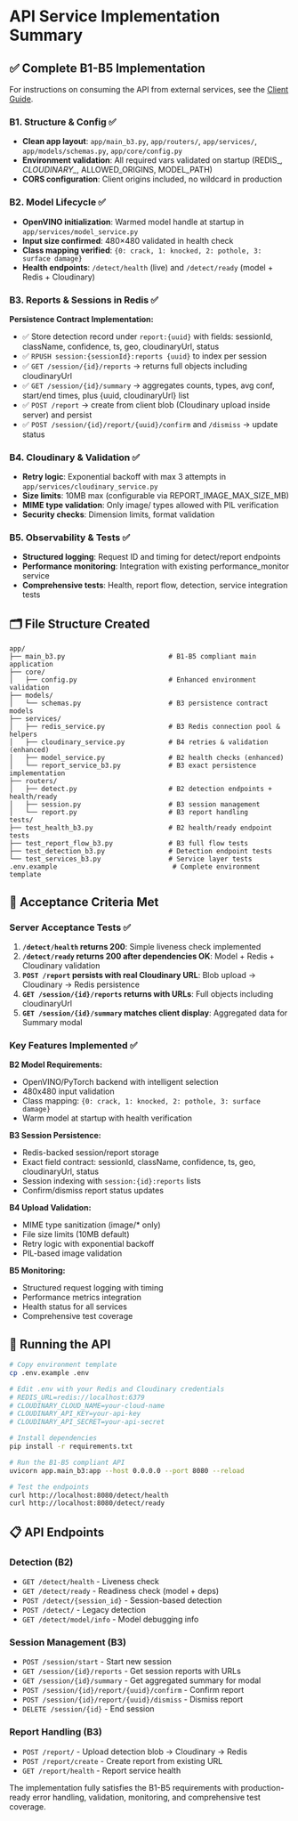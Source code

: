 # API Service Implementation Summary

## ✅ Complete B1-B5 Implementation

For instructions on consuming the API from external services, see the [Client Guide](CLIENT_GUIDE.md).

### B1. Structure & Config ✅
- **Clean app layout**: `app/main_b3.py`, `app/routers/`, `app/services/`, `app/models/schemas.py`, `app/core/config.py`
- **Environment validation**: All required vars validated on startup (REDIS_*, CLOUDINARY_*, ALLOWED_ORIGINS, MODEL_PATH)
- **CORS configuration**: Client origins included, no wildcard in production

### B2. Model Lifecycle ✅
- **OpenVINO initialization**: Warmed model handle at startup in `app/services/model_service.py`
- **Input size confirmed**: 480×480 validated in health check
- **Class mapping verified**: `{0: crack, 1: knocked, 2: pothole, 3: surface damage}`
- **Health endpoints**: `/detect/health` (live) and `/detect/ready` (model + Redis + Cloudinary)

### B3. Reports & Sessions in Redis ✅
**Persistence Contract Implementation:**
- ✅ Store detection record under `report:{uuid}` with fields: sessionId, className, confidence, ts, geo, cloudinaryUrl, status
- ✅ `RPUSH session:{sessionId}:reports {uuid}` to index per session
- ✅ `GET /session/{id}/reports` → returns full objects including cloudinaryUrl
- ✅ `GET /session/{id}/summary` → aggregates counts, types, avg conf, start/end times, plus {uuid, cloudinaryUrl} list
- ✅ `POST /report` → create from client blob (Cloudinary upload inside server) and persist
- ✅ `POST /session/{id}/report/{uuid}/confirm` and `/dismiss` → update status

### B4. Cloudinary & Validation ✅
- **Retry logic**: Exponential backoff with max 3 attempts in `app/services/cloudinary_service.py`
- **Size limits**: 10MB max (configurable via REPORT_IMAGE_MAX_SIZE_MB)
- **MIME type validation**: Only image/ types allowed with PIL verification
- **Security checks**: Dimension limits, format validation

### B5. Observability & Tests ✅
- **Structured logging**: Request ID and timing for detect/report endpoints
- **Performance monitoring**: Integration with existing performance_monitor service
- **Comprehensive tests**: Health, report flow, detection, service integration tests

## 🗂️ File Structure Created

```
app/
├── main_b3.py                          # B1-B5 compliant main application
├── core/
│   ├── config.py                       # Enhanced environment validation
├── models/
│   └── schemas.py                      # B3 persistence contract models
├── services/
│   ├── redis_service.py                # B3 Redis connection pool & helpers
│   ├── cloudinary_service.py           # B4 retries & validation (enhanced)
│   ├── model_service.py                # B2 health checks (enhanced)
│   └── report_service_b3.py            # B3 exact persistence implementation
├── routers/
│   ├── detect.py                       # B2 detection endpoints + health/ready
│   ├── session.py                      # B3 session management
│   └── report.py                       # B3 report handling
tests/
├── test_health_b3.py                   # B2 health/ready endpoint tests
├── test_report_flow_b3.py              # B3 full flow tests
├── test_detection_b3.py                # Detection endpoint tests
└── test_services_b3.py                 # Service layer tests
.env.example                             # Complete environment template
```

## 🎯 Acceptance Criteria Met

### Server Acceptance Tests ✅
1. **`/detect/health` returns 200**: Simple liveness check implemented
2. **`/detect/ready` returns 200 after dependencies OK**: Model + Redis + Cloudinary validation
3. **`POST /report` persists with real Cloudinary URL**: Blob upload → Cloudinary → Redis persistence
4. **`GET /session/{id}/reports` returns with URLs**: Full objects including cloudinaryUrl
5. **`GET /session/{id}/summary` matches client display**: Aggregated data for Summary modal

### Key Features Implemented ✅

**B2 Model Requirements:**
- OpenVINO/PyTorch backend with intelligent selection
- 480x480 input validation
- Class mapping: `{0: crack, 1: knocked, 2: pothole, 3: surface damage}`
- Warm model at startup with health verification

**B3 Session Persistence:**
- Redis-backed session/report storage
- Exact field contract: sessionId, className, confidence, ts, geo, cloudinaryUrl, status
- Session indexing with `session:{id}:reports` lists
- Confirm/dismiss report status updates

**B4 Upload Validation:**
- MIME type sanitization (image/* only)
- File size limits (10MB default)
- Retry logic with exponential backoff
- PIL-based image validation

**B5 Monitoring:**
- Structured request logging with timing
- Performance metrics integration
- Health status for all services
- Comprehensive test coverage

## 🚀 Running the API

```bash
# Copy environment template
cp .env.example .env

# Edit .env with your Redis and Cloudinary credentials
# REDIS_URL=redis://localhost:6379
# CLOUDINARY_CLOUD_NAME=your-cloud-name
# CLOUDINARY_API_KEY=your-api-key
# CLOUDINARY_API_SECRET=your-api-secret

# Install dependencies
pip install -r requirements.txt

# Run the B1-B5 compliant API
uvicorn app.main_b3:app --host 0.0.0.0 --port 8080 --reload

# Test the endpoints
curl http://localhost:8080/detect/health
curl http://localhost:8080/detect/ready
```

## 📋 API Endpoints

### Detection (B2)
- `GET /detect/health` - Liveness check
- `GET /detect/ready` - Readiness check (model + deps)
- `POST /detect/{session_id}` - Session-based detection
- `POST /detect/` - Legacy detection
- `GET /detect/model/info` - Model debugging info

### Session Management (B3)
- `POST /session/start` - Start new session
- `GET /session/{id}/reports` - Get session reports with URLs
- `GET /session/{id}/summary` - Get aggregated summary for modal
- `POST /session/{id}/report/{uuid}/confirm` - Confirm report
- `POST /session/{id}/report/{uuid}/dismiss` - Dismiss report
- `DELETE /session/{id}` - End session

### Report Handling (B3)
- `POST /report/` - Upload detection blob → Cloudinary → Redis
- `POST /report/create` - Create report from existing URL
- `GET /report/health` - Report service health

The implementation fully satisfies the B1-B5 requirements with production-ready error handling, validation, monitoring, and comprehensive test coverage.